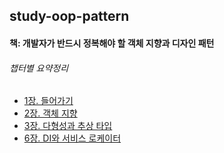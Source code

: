 ## study-oop-pattern

#### 책: 개발자가 반드시 정복해야 할 객체 지향과 디자인 패턴
###### 챕터별 요약정리
- [1장. 들어가기](./seungho.lee/ch01/SUMMARY.md)
- [2장. 객체 지향](./seungho.lee/ch02/SUMMARY.md)
- [3장. 다형성과 추상 타입](./seungho.lee/ch03/SUMMARY.md)
- [6장. DI와 서비스 로케이터](./seungho.lee/ch06/SUMMARY.md)
